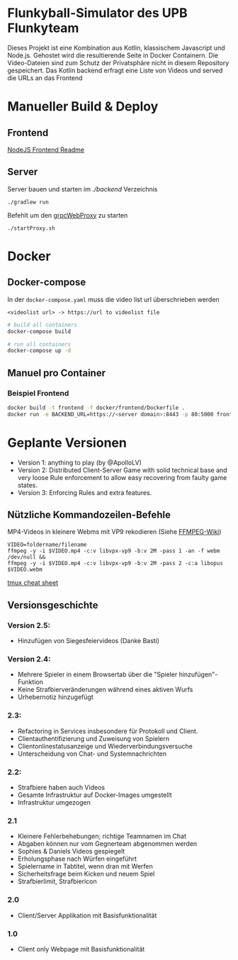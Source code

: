 # Flunkyball-Simulator des UPB Flunkyteam

Dieses Projekt ist eine Kombination aus Kotlin, klassischem Javascript und Node.js. Gehostet wird die resultierende
Seite in Docker Containern. Die Video-Dateien sind zum Schutz der Privatsphäre nicht in diesem Repository gespeichert.
Das Kotlin backend erfragt eine Liste von Videos und served die URLs an das Frontend

# Manueller Build & Deploy

## Frontend

[NodeJS Frontend Readme](./frontend/nodejs/README.md)

## Server

Server bauen und starten im *./backend* Verzeichnis

`./gradlew run`

Befehlt um den [grpcWebProxy](https://github.com/improbable-eng/grpc-web/tree/master/go/grpcwebproxy) zu starten

`./startProxy.sh`

# Docker

## Docker-compose

In der `docker-compose.yaml` muss die video list url überschrieben werden

```
<videolist url> -> https://url to videolist file
```

```bash
# build all containers
docker-compose build

# run all containers
docker-compose up -d
```

## Manuel pro Container

### Beispiel Frontend

```bash
docker build -t frontend -f docker/frontend/Dockerfile .
docker run -e BACKEND_URL=https://<server domain>:8443 -p 80:5000 frontend
```

# Geplante Versionen

- Version 1: anything to play (by @ApolloLV)
- Version 2: Distributed Client-Server Game with solid technical base and very loose Rule enforcement to allow easy
  recovering from faulty game states.
- Version 3: Enforcing Rules and extra features.

## Nützliche Kommandozeilen-Befehle

MP4-Videos in kleinere Webms mit VP9 rekodieren (Siehe [FFMPEG-Wiki](https://trac.ffmpeg.org/wiki/Encode/VP9#twopass))

```
VIDEO=foldername/filename
ffmpeg -y -i $VIDEO.mp4 -c:v libvpx-vp9 -b:v 2M -pass 1 -an -f webm /dev/null &&
ffmpeg -y -i $VIDEO.mp4 -c:v libvpx-vp9 -b:v 2M -pass 2 -c:a libopus $VIDEO.webm
```

[tmux cheat sheet](https://tmuxcheatsheet.com)

## Versionsgeschichte

### Version 2.5:
- Hinzufügen von Siegesfeiervideos (Danke Basti)

### Version 2.4:
- Mehrere Spieler in einem Browsertab über die "Spieler hinzufügen"-Funktion
- Keine Strafbierveränderungen während eines aktiven Wurfs
- Urhebernotiz hinzugefügt

### 2.3:
- Refactoring in Services insbesondere für Protokoll und Client.
- Clientauthentifizierung und Zuweisung von Spielern
- Clientonlinestatusanzeige und Wiederverbindungsversuche
- Unterscheidung von Chat- und Systemnachrichten

### 2.2:
- Strafbiere haben auch Videos
- Gesamte Infrastruktur auf Docker-Images umgestellt
- Infrastruktur umgezogen
    
### 2.1

- Kleinere Fehlerbehebungen; richtige Teamnamen im Chat
- Abgaben können nur vom Gegnerteam abgenommen werden
- Sophies & Daniels Videos gespiegelt
- Erholungsphase nach Würfen eingeführt
- Spielername in Tabtitel, wenn dran mit Werfen
- Sicherheitsfrage beim Kicken und neuem Spiel
- Strafbierlimit, Strafbiericon

### 2.0

- Client/Server Applikation mit Basisfunktionalität

### 1.0

- Client only Webpage mit Basisfunktionalität
